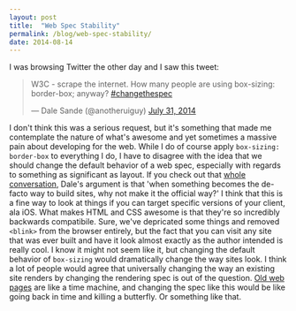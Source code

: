```yaml
---
layout: post
title:  "Web Spec Stability"
permalink: /blog/web-spec-stability/
date: 2014-08-14
---
```


I was browsing Twitter the other day and I saw this tweet:

<blockquote class="twitter-tweet" lang="en"><p>W3C - scrape the internet. How many people are using box-sizing: border-box; anyway? &#10;&#10;<a href="https://twitter.com/hashtag/changethespec?src=hash">#changethespec</a></p>&mdash; Dale Sande (@anotheruiguy) <a href="https://twitter.com/anotheruiguy/statuses/494942808206082048">July 31, 2014</a></blockquote>
<script async src="//platform.twitter.com/widgets.js" charset="utf-8"></script>

I don't think this was a serious request, but it's something that made me contemplate the nature of what's awesome and yet sometimes a massive pain about developing for the web. While I do of course apply `box-sizing: border-box` to everything I do, I have to disagree with the idea that we should change the default behavior of a web spec, especially with regards to something as significant as layout. If you check out that [whole conversation](https://twitter.com/anotheruiguy/statuses/494942808206082048), Dale's argument is that 'when something becomes the de-facto way to build sites, why not make it the official way?' I think that this is a fine way to look at things if you can target specific versions of your client, ala iOS. What makes HTML and CSS awesome is that they're so incredibly backwards compatibile. Sure, we've depricated some things and removed `<blink>` from the browser entirely, but the fact that you can visit any site that was ever built and have it look almost exactly as the author intended is really cool. I know it might not seem like it, but changing the default behavior of `box-sizing` would dramatically change the way sites look. I think a lot of people would agree that universally changing the way an existing site renders by changing the rendering spec is out of the question. [Old web pages](http://www2.warnerbros.com/spacejam/movie/jam.htm) are like a time machine, and changing the spec like this would be like going back in time and killing a butterfly. Or something like that.